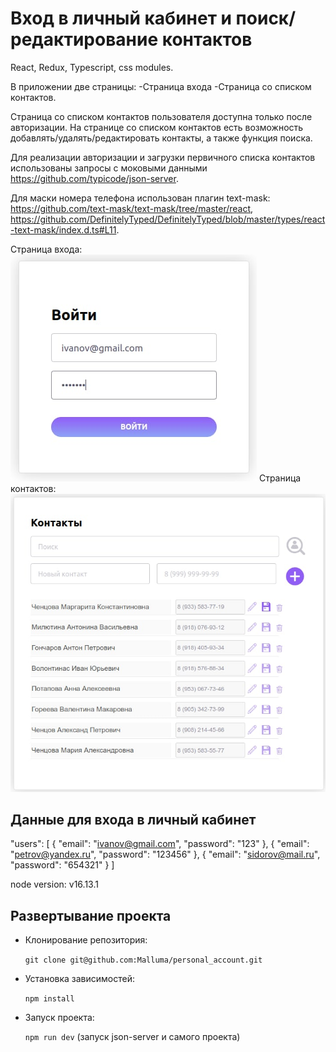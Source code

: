 # Вход в личный кабинет и поиск/редактирование контактов
React, Redux, Typescript, css modules.

В приложении две страницы:
  -Страница входа
  -Страница со списком контактов. 

Страница со списком контактов пользователя доступна только после авторизации.
На странице со списком контактов есть возможность добавлять/удалять/редактировать контакты, а также функция поиска.

Для реализации авторизации и загрузки первичного списка контактов использованы запросы с моковыми данными https://github.com/typicode/json-server.

Для маски номера телефона использован плагин text-mask: https://github.com/text-mask/text-mask/tree/master/react, https://github.com/DefinitelyTyped/DefinitelyTyped/blob/master/types/react-text-mask/index.d.ts#L11.

Страница входа:
![Внешний вид приложения: страница входа](./imagesForReadMe/login.jpg)
Страница контактов:
![Внешний вид приложения: страница контактов](./imagesForReadMe/contacts.jpg)

## Данные для входа в личный кабинет
"users": [
    {
      "email": "ivanov@gmail.com",
      "password": "123"
    },
    {
      "email": "petrov@yandex.ru",
      "password": "123456"
    },
    {
      "email": "sidorov@mail.ru",
      "password": "654321"
    }
  ]

node version: v16.13.1 

## Развертывание проекта
+ Клонирование репозитория:

  `git clone git@github.com:Malluma/personal_account.git`
+ Установка зависимостей:

  `npm install`
+ Запуск проекта:

  `npm run dev` (запуск json-server и самого проекта)
